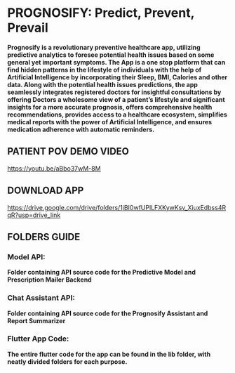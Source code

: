 # PROGNOSIFY: Predict, Prevent, Prevail

**Prognosify is a revolutionary preventive healthcare app, utilizing predictive analytics to foresee potential health issues based on some general yet important symptoms. The App is a one stop platform that can find hidden patterns in the lifestyle of individuals with the help of Artificial Intelligence by incorporating their Sleep, BMI, Calories and other data.  Along with the potential health issues predictions, the app seamlessly integrates registered doctors for insightful consultations by offering Doctors a wholesome view of a patient’s lifestyle and significant insights for a more accurate prognosis, offers comprehensive health recommendations, provides access to a healthcare ecosystem, simplifies medical reports with the power of Artificial Intelligence, and ensures medication adherence with automatic reminders.**

## PATIENT POV DEMO VIDEO

https://youtu.be/aBbo37wM-8M

## DOWNLOAD APP

https://drive.google.com/drive/folders/1jBI0wfUPlLFXKywKsv_XiuxEdbss4RqR?usp=drive_link

## FOLDERS GUIDE

### Model API: 
**Folder containing API source code for the Predictive Model and Prescription Mailer Backend**

### Chat Assistant API:
**Folder containing API source code for the Prognosify Assistant and Report Summarizer**

### Flutter App Code:
**The entire flutter code for the app can be found in the lib folder, with neatly divided folders for each purpose.**

